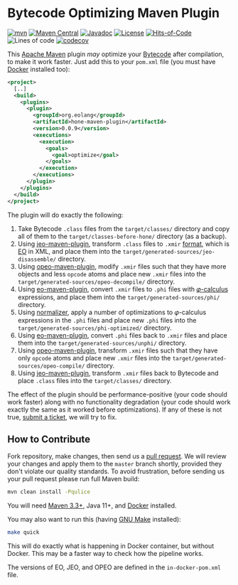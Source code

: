 # Bytecode Optimizing Maven Plugin

[![mvn](https://github.com/objectionary/hone-maven-plugin/actions/workflows/mvn.yml/badge.svg)](https://github.com/objectionary/hone-maven-plugin/actions/workflows/mvn.yml)
[![Maven Central](https://img.shields.io/maven-central/v/org.eolang/hone-maven-plugin.svg)](https://maven-badges.herokuapp.com/maven-central/org.eolang/hone-maven-plugin)
[![Javadoc](http://www.javadoc.io/badge/org.eolang/hone-maven-plugin.svg)](http://www.javadoc.io/doc/org.eolang/hone-maven-plugin)
[![License](https://img.shields.io/badge/license-MIT-green.svg)](LICENSE.txt)
[![Hits-of-Code](https://hitsofcode.com/github/objectionary/hone-maven-plugin?branch=master&label=Hits-of-Code)](https://hitsofcode.com/github/objectionary/hone-maven-plugin/view?branch=master&label=Hits-of-Code)
![Lines of code](https://sloc.xyz/github/objectionary/hone-maven-plugin)
[![codecov](https://codecov.io/gh/objectionary/hone-maven-plugin/branch/master/graph/badge.svg)](https://codecov.io/gh/objectionary/hone-maven-plugin)

This [Apache Maven](https://maven.apache.org/) plugin _may_ optimize
your [Bytecode](https://en.wikipedia.org/wiki/Java_bytecode)
after compilation, to make it work faster.
Just add this to your `pom.xml` file
(you must have [Docker](https://docs.docker.com/engine/install/) installed too):

```xml
<project>
  [..]
  <build>
    <plugins>
      <plugin>
        <groupId>org.eolang</groupId>
        <artifactId>hone-maven-plugin</artifactId>
        <version>0.0.9</version>
        <executions>
          <execution>
            <goals>
              <goal>optimize</goal>
            </goals>
          </execution>
        </executions>
      </plugin>
    </plugins>
  </build>
</project>
```

The plugin will do exactly the following:

1. Take Bytecode `.class` files from the `target/classes/` directory and copy
all of them to the `target/classes-before-hone/` directory (as a backup).
1. Using [jeo-maven-plugin](https://github.com/objectionary/jeo-maven-plugin),
transform `.class` files to
`.xmir` [format](https://news.eolang.org/2022-11-25-xmir-guide.html),
which is [EO](https://www.eolang.org) in XML, and place them into
the `target/generated-sources/jeo-disassemble/` directory.
1. Using [opeo-maven-plugin](https://github.com/objectionary/opeo-maven-plugin),
modify `.xmir` files such that they have more objects and less `opcode`
atoms and place new `.xmir` files into
the `target/generated-sources/opeo-decompile/` directory.
1. Using [eo-maven-plugin](https://github.com/objectionary/eo/eo-maven-plugin),
convert `.xmir` files to `.phi` files
with [𝜑-calculus](https://arxiv.org/abs/2111.13384) expressions,
and place them into the `target/generated-sources/phi/` directory.
1. Using [normalizer](https://github.com/objectionary/normalizer),
apply a number of optimizations to 𝜑-calculus expressions in the `.phi` files
and place new `.phi` files into
the `target/generated-sources/phi-optimized/` directory.
1. Using [eo-maven-plugin](https://github.com/objectionary/eo/eo-maven-plugin),
convert `.phi` files back to `.xmir` files and
place them into the `target/generated-sources/unphi/` directory.
1. Using [opeo-maven-plugin](https://github.com/objectionary/opeo-maven-plugin),
transform `.xmir` files such that they have only `opcode`
atoms and place new `.xmir` files into
the `target/generated-sources/opeo-compile/` directory.
1. Using [jeo-maven-plugin](https://github.com/objectionary/jeo-maven-plugin),
transform `.xmir` files back to Bytecode and place `.class` files into
the `target/classes/` directory.

The effect of the plugin should be performance-positive (your code should
work faster) along with no functionality degradation (your code should work
exactly the same as it worked before optimizations). If any of these
is not true,
[submit a ticket](https://github.com/objectionary/hone-maven-plugin/issues),
we will try to fix.

## How to Contribute

Fork repository, make changes, then send us
a [pull request](https://www.yegor256.com/2014/04/15/github-guidelines.html).
We will review your changes and apply them to the `master` branch shortly,
provided they don't violate our quality standards. To avoid frustration,
before sending us your pull request please run full Maven build:

```bash
mvn clean install -Pqulice
```

You will need [Maven 3.3+](https://maven.apache.org), Java 11+,
and [Docker](https://docs.docker.com/engine/install/) installed.

You may also want to run this (having
[GNU Make](https://www.gnu.org/software/make/) installed):

```bash
make quick
```

This will do exactly what is happening in Docker container, but without
Docker. This may be a faster way to check how the pipeline works.

The versions of EO, JEO, and OPEO are defined in the `in-docker-pom.xml` file.

